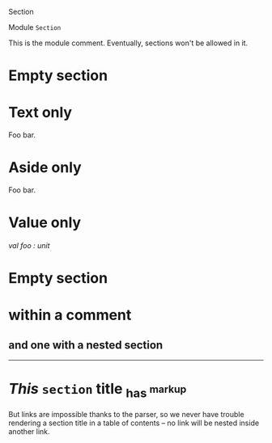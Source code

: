 Section

Module  `` Section `` 

This is the module comment. Eventually, sections won't be allowed in it.

# Empty section


# Text only

Foo bar.

# Aside only

Foo bar.

# Value only

###### val foo : unit


# Empty section


# within a comment


## and one with a nested section
---


# _This_  `` section ``  **title** <sub>has <sup>markup

But links are impossible thanks to the parser, so we never have trouble rendering a section title in a table of contents – no link will be nested inside another link.
